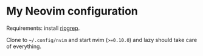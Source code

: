 # My Neovim configuration

Requirements: install [ripgrep](https://github.com/BurntSushi/ripgrep).

Clone to `~/.config/nvim` and start nvim (`>=0.10.0`) and lazy should take care of everything.

